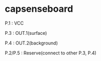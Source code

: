 # capsenseboard
P.1 : VCC 

P.3 : OUT.1(surface)

P.4 : OUT.2(background)

P.2/P.5 : Reserve(connect to other P.3, P.4)
